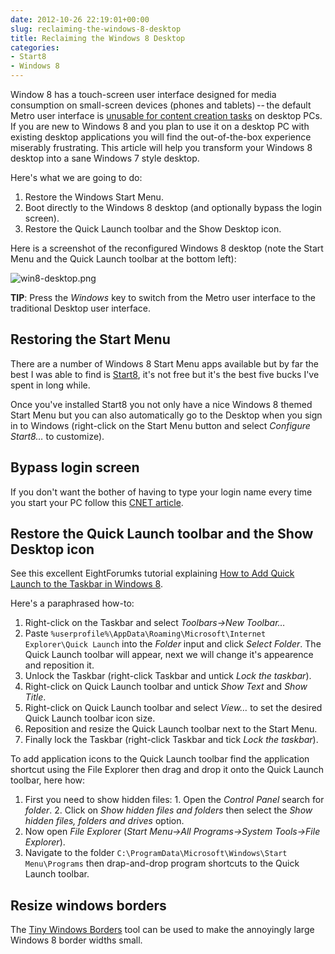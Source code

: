 ```yaml
---
date: 2012-10-26 22:19:01+00:00
slug: reclaiming-the-windows-8-desktop
title: Reclaiming the Windows 8 Desktop
categories:
- Start8
- Windows 8
---
```


Window 8 has a touch-screen user interface designed for media consumption on small-screen devices (phones and tablets) -- the default Metro user interface is [unusable for content creation tasks](http://youtu.be/WTYet-qf1jo) on desktop PCs.  If you are new to Windows 8 and  you plan to use it on a desktop PC with existing desktop applications you will find the out-of-the-box experience miserably frustrating. This article will help you transform your Windows 8 desktop into a sane Windows 7 style desktop.

<!--more-->

Here's what we are going to do:

  1. Restore the Windows Start Menu. 
  2. Boot directly to the Windows 8 desktop (and optionally bypass the login screen). 
  3. Restore the Quick Launch toolbar and the Show Desktop icon. 

Here is a screenshot of the reconfigured Windows 8 desktop (note the Start Menu and the Quick Launch toolbar at the bottom left):

![win8-desktop.png](/images/win8-desktop.png)




**TIP**: Press the _Windows_ key to switch from the Metro user interface to the traditional Desktop user interface.


## Restoring the Start Menu

There are a number of Windows 8 Start Menu apps available but by far the best I was able to find is [Start8](http://www.stardock.com/products/start8/), it's not free but it's the best five bucks I've spent in long while.

Once you've installed Start8 you not only have a nice Windows 8 themed Start Menu but you can also automatically go to the Desktop when you sign in to Windows (right-click on the Start Menu button and select _Configure Start8…_ to customize).


## Bypass login screen

If you don't want the bother of having to type your login name every time you start your PC follow this [CNET article](http://news.cnet.com/8301-10805_3-57457967-75/how-to-bypass-the-windows-8-log-in-screen/).


## Restore the Quick Launch toolbar and the Show Desktop icon

See this excellent EightForumks tutorial explaining [How to Add Quick Launch to the Taskbar in Windows 8](http://www.eightforums.com/tutorials/5069-quick-launch-add-taskbar-windows-8-a.html).

Here's a paraphrased how-to:

  1. Right-click on the Taskbar and select _Toolbars->New Toolbar…_
  2. Paste `%userprofile%\AppData\Roaming\Microsoft\Internet Explorer\Quick Launch` into the _Folder_ input and click _Select Folder_. The Quick Launch toolbar will appear, next we will change it's appearence and reposition it. 
  3. Unlock the Taskbar (right-click Taskbar and untick _Lock the taskbar_). 
  4. Right-click on Quick Launch toolbar and untick _Show Text_ and _Show Title_. 
  5. Right-click on Quick Launch toolbar and select _View…_ to set the desired Quick Launch toolbar icon size. 
  6. Reposition and resize the Quick Launch toolbar next to the Start Menu. 
  7. Finally lock the Taskbar (right-click Taskbar and tick _Lock the taskbar_). 

To add application icons to the Quick Launch toolbar find the application shortcut using the File Explorer then drag and drop it onto the Quick Launch toolbar, here how:

  1. First you need to show hidden files: 
    1. Open the _Control Panel_ search for _folder_. 
    2. Click on _Show hidden files and folders_ then select the _Show hidden files, folders and drives_ option. 
  2. Now open _File Explorer_ (_Start Menu->All Programs->System Tools->File Explorer_). 
  3. Navigate to the folder `C:\ProgramData\Microsoft\Windows\Start Menu\Programs` then drap-and-drop program shortcuts to the Quick Launch toolbar. 


## Resize windows borders

The [Tiny Windows Borders](http://winaero.com/comment.php?comment.news.96) tool can be used to make the annoyingly large Windows 8 border widths small.
